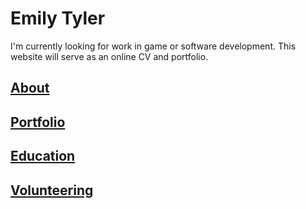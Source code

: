 # Emily Tyler

I'm currently looking for work in game or software development. This website will serve as an online CV and portfolio.

## [About](about.md)

## [Portfolio](portfolio.md)

## [Education](education.md)

## [Volunteering](volunteering.md)
